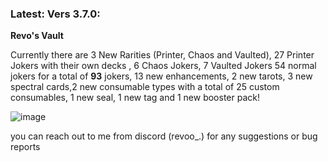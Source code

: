 ### Latest: Vers 3.7.0:

**Revo's Vault**

Currently there are 3 New Rarities (Printer, Chaos and Vaulted), 27 Printer Jokers with their own decks , 6 Chaos Jokers, 7 Vaulted Jokers 54 normal jokers for a total of **93** jokers, 13 new enhancements, 2 new tarots, 3 new spectral cards,2 new consumable types with a total of 25 custom consumables, 1 new seal, 1 new tag and 1 new booster pack!


![image](https://github.com/user-attachments/assets/42556ba5-5b0f-4d7e-8d39-2647657cb95f)

you can reach out to me from discord (revoo_.) for any suggestions or bug reports
